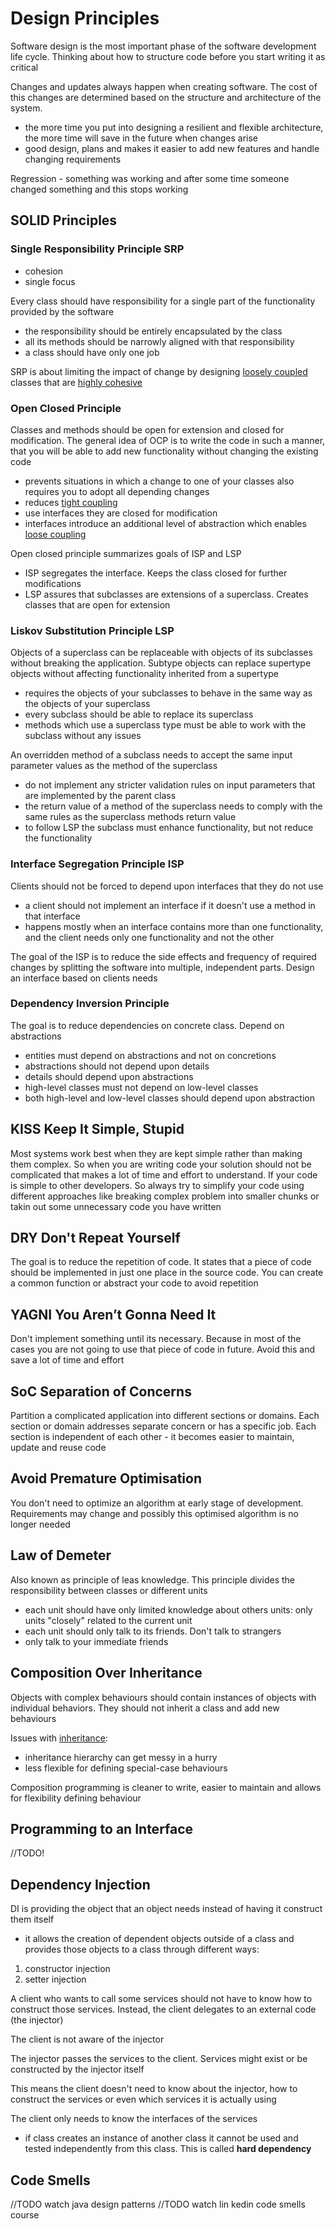 # Design Principles

Software design is the most important phase of the software development life cycle. Thinking about how to structure code before you start writing it as critical

Changes and updates always happen when creating software. The cost of this changes are determined based on the structure and architecture of the system.

- the more time you put into designing a resilient and flexible architecture, the more time will save in the future when changes arise
- good design, plans and makes it easier to add new features and handle changing requirements

Regression - something was working and after some time someone changed something and this stops working

## SOLID Principles

### Single Responsibility Principle SRP

- cohesion
- single focus

Every class should have responsibility for a single part of the functionality provided by the software

- the responsibility should be entirely encapsulated by the class
- all its methods should be narrowly aligned with that responsibility
- a class should have only one job

SRP is about limiting the impact of change by designing [loosely coupled](../../oop/fundamental_oop_concepts.md#coupling) classes that are [highly cohesive](../../oop/fundamental_oop_concepts.md#cohesion)

### Open Closed Principle

Classes and methods should be open for extension and closed for modification. The general idea of OCP is to write the code in such a manner, that you will be able to add new functionality without changing the existing code

- prevents situations in which a change to one of your classes also requires you to adopt all depending changes
- reduces [tight coupling](../../oop/fundamental_oop_concepts.md#coupling)
- use interfaces they are closed for modification
- interfaces introduce an additional level of abstraction which enables [loose coupling](../../oop/fundamental_oop_concepts.md#coupling)

Open closed principle summarizes goals of ISP and LSP

- ISP segregates the interface. Keeps the class closed for further modifications
- LSP assures that subclasses are extensions of a superclass. Creates classes that  are open for extension

### Liskov Substitution Principle LSP

Objects of a superclass can be replaceable with objects of its subclasses without breaking the application. Subtype objects can replace supertype objects without affecting functionality inherited from a supertype

- requires the objects of your subclasses to behave in the same way as the objects of your superclass
- every subclass should be able to replace its superclass
- methods which use a superclass type must be able to work with the subclass without any issues

An overridden method of a subclass needs to accept the same input parameter values as the method of the superclass

- do not implement any stricter validation rules on input parameters that are implemented by the parent class
- the return value of a method of the superclass needs to comply with the same rules as the superclass methods return value
- to follow LSP the subclass must enhance functionality, but not reduce the functionality

### Interface Segregation Principle ISP

Clients should not be forced to depend upon interfaces that they do not use

- a client should not implement an interface if it doesn't use a method in that interface
- happens mostly when an interface contains more than one functionality, and the client needs only one functionality and not the other

The goal of the ISP is to reduce the side effects and frequency of required changes by splitting the software into multiple, independent parts. Design an interface based on clients needs

### Dependency Inversion Principle

The goal is to reduce dependencies on concrete class. Depend on abstractions

- entities must depend on abstractions and not on concretions
- abstractions should not depend upon details
- details should depend upon abstractions
- high-level classes must not depend on low-level classes
- both high-level and low-level classes should depend upon abstraction

## KISS Keep It Simple, Stupid

Most systems work best when they are kept simple rather than making them complex. So when you are writing code your solution should not be complicated that makes a lot of time and effort to understand. If your code is simple to other developers. So always try to simplify your code using different approaches like breaking complex problem into smaller chunks or takin out some unnecessary code you have written

## DRY Don't Repeat Yourself

The goal is to reduce the repetition of code. It states that a piece of code should be implemented in just one place in the source code. You can create a common function or abstract your code to avoid repetition

## YAGNI You Aren’t Gonna Need It

Don't implement something until its necessary. Because in most of the cases you are not going to use that piece of code in future. Avoid this and save a lot of time and effort

## SoC Separation of Concerns

Partition a complicated application into different sections or domains. Each section or domain addresses separate concern or has a specific job. Each section is independent of each other - it becomes easier to maintain, update and reuse code

## Avoid Premature Optimisation

You don't need to optimize an algorithm at early stage of development. Requirements may change and possibly this optimised algorithm is no longer needed

## Law of Demeter

Also known as principle of leas knowledge. This principle divides the responsibility between classes or different units

- each unit should have only limited knowledge about others units: only units "closely" related to the current unit
- each unit should only talk to its friends. Don't talk to strangers
- only talk to your immediate friends

## Composition Over Inheritance

Objects with complex behaviours should contain instances of objects with individual behaviors. They should not inherit a class and add new behaviours

Issues with [inheritance](fundamental_oop_concepts.md#inheritance):

- inheritance hierarchy can get messy in a hurry
- less flexible for defining special-case behaviours

Composition programming is cleaner to write, easier to maintain and allows for flexibility defining behaviour

## Programming to an Interface

//TODO!

## Dependency Injection

DI is providing the object that an object needs instead of having it construct them itself

- it allows the creation of dependent objects outside of a class and provides those objects to a class through different ways:

1. constructor injection
2. setter injection

A client who wants to call some services should not have to know how to construct those services. Instead, the client delegates to an external code (the injector)

The client is not aware of the injector

The injector passes the services to the client. Services might exist or be constructed by the injector itself

This means the client doesn't need to know about the injector, how to construct the services or even which services it is actually using

The client only needs to know the interfaces of the services

- if class creates an instance of another class it cannot be used and tested  independently from this class. This is called __hard dependency__

## Code Smells

//TODO watch java design patterns
//TODO watch lin kedin code smells course
